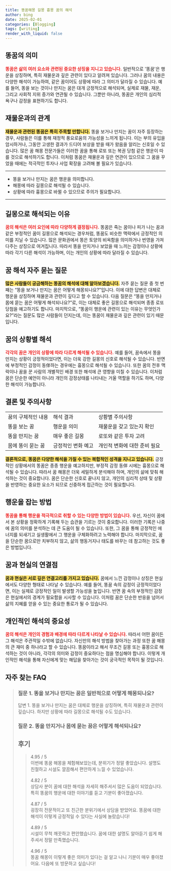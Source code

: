 ```yaml
---
title: 똥꿈해몽 길몽 흉몽 꿈의 해석
author: bing
date: 2025-02-01
categories: [Blogging]
tags: [writing]
render_with_liquid: false
---
```



<h2 id='똥꿈의 의미'>똥꿈의 의미</h2>

<p><b><span style="color: #ee2323;">똥꿈은 삶의 여러 요소와 관련된 중요한 상징을 지니고 있습니다.</span></b> 일반적으로 '똥꿈'은 행운을 상징하며, 특히 재물운과 깊은 관련이 있다고 알려져 있습니다. 그러나 꿈의 내용은 다양한 해석이 가능하여, 같은 꿈이어도 상황에 따라 그 의미가 달라질 수 있습니다. 예를 들어, 똥을 보는 것이나 만지는 꿈은 대개 긍정적으로 해석되며, 실제로 재물, 재운, 그리고 사회적 지위 증가와 연관될 수 있습니다. 그뿐만 아니라, 똥꿈은 개인의 심리적 욕구나 감정을 표현하기도 합니다.</p>

<h2 id='재물운과의 관계'>재물운과의 관계</h2>

<p><b><span style="background-color: #ffe066;">재물운과 관련된 똥꿈은 특히 주목할 만합니다.</span></b> 똥을 보거나 만지는 꿈이 자주 등장하는 경우, 사람들은 이를 통해 재정적 풍요로움의 가능성을 느끼게 됩니다. 이는 부의 유입을 암시하거나, 그동안 고생한 결과가 드디어 보상을 받을 때가 왔음을 알리는 신호일 수 있습니다. 많은 꿈 해몽 전문가들은 이러한 꿈을 통해 로또 또는 복권 당첨 같은 행운이 따를 것으로 해석하기도 합니다. 이처럼 똥꿈은 재물운과 깊은 연관이 있으므로 그 꿈을 꾸었을 때에는 적극적인 투자나 사업 확장을 고려해 볼 필요가 있습니다.</p>

<hr />

<ul>
    <li>똥을 보거나 만지는 꿈은 행운을 의미합니다.</li>
    <li>해몽에 따라 길몽으로 해석될 수 있습니다.</li>
    <li>상황에 따라 흉몽으로 바뀔 수 있으므로 주의가 필요합니다.</li>
</ul>

<hr />

<h2 id='길몽으로 해석되는 이유'>길몽으로 해석되는 이유</h2>

<p><b><span style="color: #ee2323;">꿈의 해석은 여러 요인에 따라 다양하게 결정됩니다.</span></b> 똥꿈은 죽는 꿈이나 피가 나는 꿈과 같은 부정적인 꿈이 길몽으로 해석되는 경우처럼, 똥꿈도 비슷한 맥락에서 긍정적인 의미를 지닐 수 있습니다. 많은 문화권에서 똥은 토양의 비옥함을 의미하거나 번영을 가져다주는 상징으로 여겨집니다. 따라서 똥을 만지거나 보았을 때 느끼는 감정이나 상황에 따라 각기 다른 해석이 가능하며, 이는 개인의 상황에 따라 달라질 수 있습니다.</p>

<h2 id='꿈 해석 자주 묻는 질문'>꿈 해석 자주 묻는 질문</h2>

<p><b><span style="background-color: #ffe066;">많은 사람들이 궁금해하는 똥꿈의 해석에 대해 알아보겠습니다.</span></b> 자주 묻는 질문 중 첫 번째는 “똥을 보거나 만지는 꿈은 어떻게 해몽되나요?”입니다. 이에 대한 답변은 대체로 행운을 상징하며 재물운과 관련이 깊다고 할 수 있습니다. 다음 질문은 “똥을 만지거나 몸에 묻는 꿈은 어떻게 해석되나요?”로, 이는 대체로 좋은 길몽으로 해석되며 종종 로또 당첨을 예고하기도 합니다. 마지막으로, “똥꿈이 행운에 관련이 있는 이유는 무엇인가요?”라는 질문도 많은 사람들이 던지는데, 이는 똥꿈이 재물운과 깊은 관련이 있기 때문입니다.</p>

<h2 id='꿈의 상황별 해석'>꿈의 상황별 해석</h2>

<p><b><span style="color: #ee2323;">각각의 꿈은 개인의 상황에 따라 다르게 해석될 수 있습니다.</span></b> 예를 들어, 꿈속에서 똥을 만지는 상황이 긍정적이었다면, 이는 더욱 강한 길몽의 신호로 해석될 수 있습니다. 반면에 부정적인 감정이 동伴하는 경우에는 흉몽으로 해석될 수 있습니다. 또한 꿈의 전후 맥락이나 꿈을 꾼 사람의 개별적인 배경 또한 해석에 큰 영향을 미칠 수 있습니다. 이처럼 꿈은 단순한 예언이 아니라 개인의 감정상태를 나타내는 거울 역할을 하기도 하며, 다양한 해석이 가능합니다.</p>

<h2 id='결론 및 주의사항'>결론 및 주의사항</h2>

<table>
    <tr>
        <td>꿈의 구체적인 내용</td>
        <td>해석 결과</td>
        <td>상황별 주의사항</td>
    </tr>
    <tr>
        <td>똥을 보는 꿈</td>
        <td>행운을 의미</td>
        <td>재물운을 갖고 있는지 확인</td>
    </tr>
    <tr>
        <td>똥을 만지는 꿈</td>
        <td>매우 좋은 길몽</td>
        <td>로또와 같은 투자 고려</td>
    </tr>
    <tr>
        <td>몸에 똥이 묻는 꿈</td>
        <td>긍정적인 변화 예고</td>
        <td>개인적 변화에 대한 준비 필요</td>
    </tr>
</table>

<p><b><span style="background-color: #ffe066;">결론적으로, 똥꿈은 다양한 해석을 가질 수 있는 복합적인 성격을 지니고 있습니다.</span></b> 긍정적인 상황에서의 똥꿈은 종종 행운을 예고하지만, 부정적 감정 동伴 시에는 흉몽으로 해석될 수 있습니다. 따라서 꿈 해몽은 더욱 세밀하게 분석해야 하며, 개인의 삶에 맞춰 해석하는 것이 중요합니다. 꿈은 단순한 신호로 끝나지 않고, 개인의 심리적 상태 및 상황을 반영하는 중요한 요소가 되므로 신중하게 접근하는 것이 필요합니다.</p>

<h2 id='행운을 잡는 방법'>행운을 잡는 방법</h2>

<p><b><span style="color: #ee2323;">똥꿈을 통해 행운을 적극적으로 취할 수 있는 다양한 방법이 있습니다.</span></b> 우선, 자신이 꿈에서 본 상황을 정확하게 기록해 두는 습관을 기르는 것이 중요합니다. 이러한 기록은 나중에 꿈의 의미를 분석하는 데 큰 도움이 될 수 있습니다. 또한, 그 꿈을 통해 긍정적인 에너지를 되새기고 실생활에서 그 행운을 구체화하려고 노력해야 합니다. 마지막으로, 꿈을 단순한 꿈으로만 치부하지 않고, 삶의 행동거지나 태도를 바꾸는 데 참고하는 것도 좋은 방법입니다.</p>

<h2 id='꿈과 현실의 연결점'>꿈과 현실의 연결점</h2>

<p><b><span style="background-color: #ffe066;">꿈과 현실은 서로 깊은 연결고리를 가지고 있습니다.</span></b> 꿈에서 느낀 감정이나 상징은 현실에서도 다양한 형태로 나타날 수 있습니다. 예를 들어, 똥꿈 속의 감정이 긍정적이었다면, 이는 실제로 긍정적인 일이 발생할 가능성을 높입니다. 반면 꿈 속의 부정적인 감정은 현실에서의 경계가 필요함을 시사할 수 있습니다. 이처럼 꿈은 단순한 반응을 넘어서 삶의 지혜를 얻을 수 있는 중요한 통로가 될 수 있습니다.</p>

<h2 id='개인적인 해석의 중요성'>개인적인 해석의 중요성</h2>

<p><b><span style="color: #ee2323;">꿈의 해석은 개인의 경험과 배경에 따라 다르게 나타날 수 있습니다.</span></b> 따라서 어떤 꿈이든 그 해석은 주관적일 수밖에 없습니다. 자신만의 해석 방법을 찾아가는 과정 또한 꿈 해몽의 큰 재미 중 하나라고 할 수 있습니다. 똥꿈이라고 해서 무조건 길몽 또는 흉몽으로 해석하는 것이 아니라, 각각의 의미와 감정이 중요하다는 점을 명심해야 합니다. 이렇게 개인적인 해석을 통해 자신에게 맞는 해답을 찾아가는 것이 궁극적인 목적이 될 것입니다.</p>


<h2 id='자주_찾는_FAQ'>자주 찾는 FAQ</h2>
<div itemscope="" itemtype="https://schema.org/FAQPage"> 
<blockquote> 
<div itemscope="" itemprop="mainEntity" itemtype="https://schema.org/Question"> 
<h3 itemprop="name">질문 1. 똥을 보거나 만지는 꿈은 일반적으로 어떻게 해몽되나요?</h3> 
<div itemscope="" itemprop="acceptedAnswer" itemtype="https://schema.org/Answer"> 
<span itemprop="text"> 
<p>답변 1. 똥을 보거나 만지는 꿈은 대체로 행운을 상징하며, 특히 재물운과 관련이 깊습니다. 하지만 상황에 따라 길몽으로 해석될 수도 있습니다.</p> 
</span> 
</div> 

</div> 
<div itemscope="" itemprop="mainEntity" itemtype="https://schema.org/Question"> 

<h3 itemprop="name">질문 2. 똥을 만지거나 몸에 묻는 꿈은 어떻게 해석되나요?</h3> 

<p><div items</p>
<h2 id='후기'>후기</h2>
<div itemscope itemtype="https://schema.org/Product">
  <blockquote>
  <div itemprop="review" itemscope itemtype="https://schema.org/Review">
      <div itemprop="reviewRating" itemscope itemtype="https://schema.org/Rating"> <span itemprop="ratingValue">4.95</span> / <span itemprop="bestRating">5</span> </div>
      <span itemprop="reviewBody">이번에 똥꿈 해몽을 체험해보았는데, 분위기가 정말 좋았습니다. 설명도 친절하고 시설도 깔끔해서 편안하게 느낄 수 있었습니다.</span>
  </div>
  <br>
  <div itemprop="review" itemscope itemtype="https://schema.org/Review">
      <div itemprop="reviewRating" itemscope itemtype="https://schema.org/Rating"> <span itemprop="ratingValue">4.82</span> / <span itemprop="bestRating">5</span> </div>
      <span itemprop="reviewBody">상담사 분이 꿈에 대한 해석을 자세히 해주셔서 많은 도움이 되었습니다. 특히 똥꿈의 행운에 대한 이야기를 듣고 기분이 좋아졌습니다.</span>
  </div>
  <br>
  <div itemprop="review" itemscope itemtype="https://schema.org/Review">
      <div itemprop="reviewRating" itemscope itemtype="https://schema.org/Rating"> <span itemprop="ratingValue">4.87</span> / <span itemprop="bestRating">5</span> </div>
      <span itemprop="reviewBody">굉장히 전문적이고 또 친근한 분위기에서 상담을 받았어요. 똥꿈에 대한 해석이 이렇게 긍정적일 수 있다는 사실에 놀랐습니다!</span>
  </div>
  <br>
  <div itemprop="review" itemscope itemtype="https://schema.org/Review">
      <div itemprop="reviewRating" itemscope itemtype="https://schema.org/Rating"> <span itemprop="ratingValue">4.89</span> / <span itemprop="bestRating">5</span> </div>
      <span itemprop="reviewBody">시설이 무척 깨끗하고 편안했습니다. 꿈에 대한 설명도 알아듣기 쉽게 해주셔서 정말 만족했습니다.</span>
  </div>
  <br>
  <div itemprop="review" itemscope itemtype="https://schema.org/Review">
      <div itemprop="reviewRating" itemscope itemtype="https://schema.org/Rating"> <span itemprop="ratingValue">4.96</span> / <span itemprop="bestRating">5</span> </div>
      <span itemprop="reviewBody">똥꿈 해몽이 이렇게 좋은 의미가 있다는 걸 알고 나니 기분이 매우 좋아졌어요. 다음에 또 방문하고 싶습니다!</span>
  </div>
  </blockquote>
</div>
